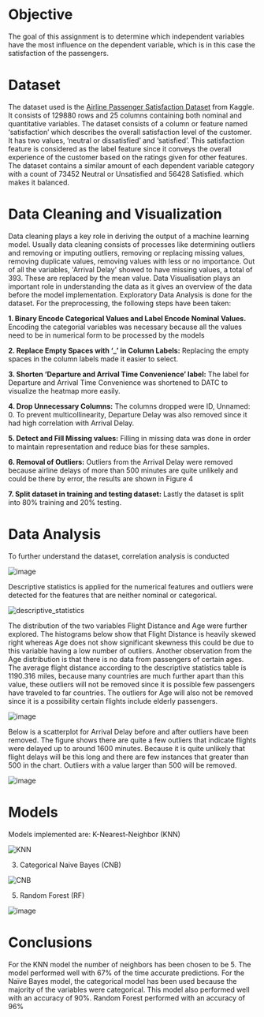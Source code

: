 # Objective
The goal of this assignment is to determine which independent variables have the most influence on the dependent variable, which is in this case the satisfaction of the passengers. 
# Dataset
The dataset used is the [Airline Passenger Satisfaction Dataset](https://www.kaggle.com/datasets/teejmahal20/airline-passenger-satisfaction) from Kaggle.
It consists of 129880 rows and 25 columns containing both nominal and quantitative variables. The dataset consists of a column or feature named ‘satisfaction’ which describes the overall satisfaction level of the customer. It has two values, ‘neutral or dissatisfied’ and ‘satisfied’. This satisfaction feature is considered as the label feature since it conveys the overall experience of the customer based on the ratings given for other features. The dataset contains a similar amount of each dependent variable category with a count of 73452 Neutral or Unsatisfied and 56428 Satisfied. which makes it balanced.
# Data Cleaning and Visualization
Data cleaning plays a key role in deriving the output of a machine learning model. Usually data cleaning consists of processes like determining outliers and removing or imputing outliers, removing or replacing missing values, removing duplicate values, removing values with less or no importance. Out of all the variables, 'Arrival Delay' showed to have missing values, a total of 393. These are replaced by the mean value. Data Visualisation plays an important role in understanding the data as it gives an overview of the data before the model implementation. Exploratory Data Analysis is done for the dataset.
For the preprocessing, the following steps have been taken:

**1.	Binary Encode Categorical Values and Label Encode Nominal Values.**
Encoding the categorial variables was necessary because all the values need to be in numerical 	form to be processed by the models

**2.	Replace Empty Spaces with ‘_’ in Column Labels:**
Replacing the empty spaces in the column labels made it easier to select.

**3.	Shorten ‘Departure and Arrival Time Convenience’ label:**
The label for Departure and Arrival Time Convenience was shortened to DATC to visualize the 	heatmap more easily.

**4.	Drop Unnecessary Columns:**
The columns dropped were ID, Unnamed: 0. To prevent multicollinearity, Departure Delay was also removed since it had high correlation with Arrival Delay.

**5.	Detect and Fill Missing values:**
Filling in missing data was done in order to maintain representation and reduce bias for these 	samples.

**6.	Removal of Outliers:**
Outliers from the Arrival Delay were removed because airline delays of more than 500 minutes 	are quite unlikely and could be there by error, the results are shown in Figure 4

**7.	Split dataset in training and testing dataset:**
Lastly the dataset is split into 80% training and 20% testing.    

# Data Analysis
To further understand the dataset, correlation analysis is conducted

![image](https://github.com/user-attachments/assets/7827ce3a-7d3c-4124-8fb8-e37cb61c141d)

Descriptive statistics is applied for the numerical features and outliers were detected for the features that are neither nominal or categorical.

![descriptive_statistics](https://github.com/user-attachments/assets/43f6720c-5e56-4b70-8aa6-308dbb707cbf)

The distribution of the two variables Flight Distance and Age were further explored. The histograms below show that Flight Distance is heavily skewed right whereas Age does not show significant skewness this could be due to this variable having a low number of outliers. Another observation from the Age distribution is that there is no data from passengers of certain ages. The average flight distance according to the descriptive statistics table is 1190.316 miles, because many countries are much further apart than this value, these outliers will not be removed since it is possible few passengers have traveled to far countries. The outliers for Age will also not be removed since it is a possibility certain flights include elderly passengers.   

![image](https://github.com/user-attachments/assets/8b1161c5-81cf-48d8-8a20-bef560ce06c2)

Below is a scatterplot for Arrival Delay before and after outliers have been removed. The figure shows there are quite a few outliers that indicate flights were delayed up to around 1600 minutes. Because it is quite unlikely that flight delays will be this long and there are few instances that greater than 500 in the chart. Outliers with a value larger than 500 will be removed. 

![image](https://github.com/user-attachments/assets/f10f5a02-546b-4264-adad-ef060fb900dd)


# Models
Models implemented are:
K-Nearest-Neighbor (KNN)
   
![KNN](https://github.com/user-attachments/assets/5c8180d7-95f1-4e9f-8228-af27dbd0229b)


3. Categorical Naive Bayes (CNB)

![CNB](https://github.com/user-attachments/assets/6db2e25a-ec44-49ea-8c13-b262e22cfd74)

5. Random Forest (RF)

![image](https://github.com/user-attachments/assets/71bc19d6-56ba-4f15-977e-10fb9497c5ff)

# Conclusions
For the KNN model the number of neighbors has been chosen to be 5. The model performed well with 67% of the time accurate predictions. For the Naïve Bayes model, the categorical model has been used because the majority of the variables were categorical. This model also performed well with an accuracy of 90%. Random Forest performed with an accuracy of 96%
